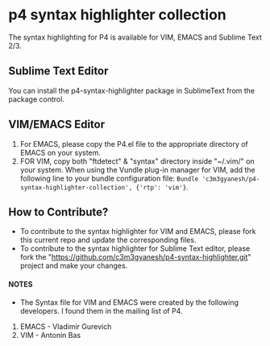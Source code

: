 # p4 syntax highlighter collection 
The syntax highlighting for P4 is available for VIM, EMACS and Sublime Text 2/3. 

## Sublime Text Editor
You can install the p4-syntax-highlighter package in SublimeText from the package control.

## VIM/EMACS Editor
1. For EMACS, please copy the P4.el file to the appropriate directory of EMACS on your system.  
2. FOR VIM, copy both "ftdetect" & "syntax" directory inside "~/.vim/" on your system.
            When using the Vundle plug-in manager for VIM, add the following line to your bundle configuration file:
            ```Bundle 'c3m3gyanesh/p4-syntax-highlighter-collection', {'rtp': 'vim'}```.


## How to Contribute? 
* To contribute to the syntax highlighter for VIM and EMACS, please fork this current repo and update the corresponding files. 
* To contribute to the syntax highlighter for Sublime Text editor, please fork the "https://github.com/c3m3gyanesh/p4-syntax-highlighter.git" project and make your changes.

#### NOTES
* The Syntax file for VIM and EMACS were created by the following developers. I found them in the mailing list of P4.

1. EMACS - Vladimir Gurevich
2. VIM   - Antonin Bas

  



